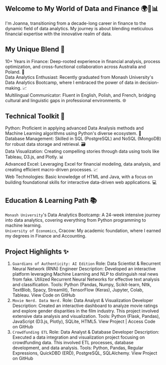 ## Welcome to My World of Data and Finance 🌍💼📊
I'm Joanna, transitioning from a decade-long career in finance to the dynamic field of data analytics. My journey is about blending meticulous financial expertise with the innovative realm of data.

## My Unique Blend 🌟
10+ Years in Finance: Deep-rooted experience in financial analysis, process optimization, and cross-functional collaboration across Australia and Poland. 🏦 </br>
Data Analytics Enthusiast: Recently graduated from Monash University's Data Analytics Bootcamp, where I embraced the power of data in decision-making. 📈 </br>
Multilingual Communicator: Fluent in English, Polish, and French, bridging cultural and linguistic gaps in professional environments. 🌐 </br>

## Technical Toolkit 🔧
Python: Proficient in applying advanced Data Analysis methods and Machine Learning algorithms using Python's diverse ecosystem. 🐍 </br>
Database Management: Skilled in SQL (PostgreSQL) and NoSQL (MongoDB) for robust data storage and retrieval. 🗃️ </br>
Data Visualization: Creating compelling stories through data using tools like Tableau, D3.js, and Plotly. 📊 </br>
Advanced Excel: Leveraging Excel for financial modeling, data analysis, and creating efficient macro-driven processes. 📈 </br>
Web Technologies: Basic knowledge of HTML and Java, with a focus on building foundational skills for interactive data-driven web applications. 💻 </br>

## Education & Learning Path 📚
`Monash University`'s Data Analytics Bootcamp: A 24-week intensive journey into data analytics, covering everything from Python programming to machine learning. </br>
`University of Economics`, Cracow: My academic foundation, where I earned my degrees in Finance and Accounting. </br>

## Project Highlights ✨
1. `Guardians of Authenticity: AI Edition`
Role: Data Scientist & Recurrent Neural Network (RNN) Engineer
Description: Developed an interactive platform leveraging Machine Learning and NLP to distinguish real news from fake. Utilized Recurrent Neural Networks for effective text analysis and classification.
Tools: Python (Pandas, Numpy, Scikit-learn, Nltk, TextBlob, Spacy, Streamlit), TensorFlow (Keras), Jupyter, Colab, Tableau.
View Code on GitHub
2. `Movie Nerd. Data Nerd.`
Role: Data Analyst & Visualization Developer
Description: Created an interactive dashboard to analyze movie ratings and explore gender disparities in the film industry. This project involved extensive data analysis and visualization.
Tools: Python (Flask, Pandas), JavaScript (D3.js, Plotly), SQLite, HTML5.
View Project | Access Code on GitHub
3. `Crowdfunding ETL`
Role: Data Analyst & Database Developer
Description: Executed a data integration and visualization project focusing on crowdfunding data. This involved ETL processes, database development, and data analysis.
Tools: Python, Pandas, Regular Expressions, QuickDBD (ERD), PostgreSQL, SQLAlchemy.
View Project on GitHub
